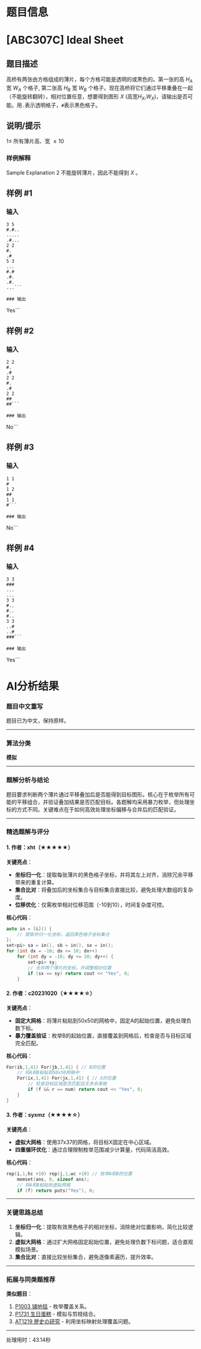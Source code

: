 # 题目信息

# [ABC307C] Ideal Sheet

## 题目描述

高桥有两张由方格组成的薄片，每个方格可能是透明的或黑色的。第一张的高 $H_A$ 宽 $W_A$ 个格子, 第二张高 $H_B$ 宽 $W_B$ 个格子。现在高桥将它们通过平移重叠在一起（不能旋转翻转），相对位置任意，想要得到图形 $X$ (高宽$H_X$,$W_X$)，请输出是否可能。用`.`表示透明格子，`#`表示黑色格子。

## 说明/提示

$1\leq$ 所有薄片高、宽 $\leq 10$ 
### 样例解释
Sample Explanation $2$ 
不能旋转薄片，因此不能得到 $X$ 。

## 样例 #1

### 输入

```
3 5
#.#..
.....
.#...
2 2
#.
.#
5 3
...
#.#
.#.
.#.
...```

### 输出

```
Yes```

## 样例 #2

### 输入

```
2 2
#.
.#
2 2
#.
.#
2 2
##
##```

### 输出

```
No```

## 样例 #3

### 输入

```
1 1
#
1 2
##
1 1
#```

### 输出

```
No```

## 样例 #4

### 输入

```
3 3
###
...
...
3 3
#..
#..
#..
3 3
..#
..#
###```

### 输出

```
Yes```

# AI分析结果



### 题目中文重写
题目已为中文，保持原样。

---

### 算法分类
**模拟**

---

### 题解分析与结论
题目要求判断两个薄片通过平移叠加后是否能得到目标图形。核心在于枚举所有可能的平移组合，并验证叠加结果是否匹配目标。各题解均采用暴力枚举，但处理坐标的方式不同。关键难点在于如何高效处理坐标偏移与合并后的匹配验证。

---

### 精选题解与评分

#### 1. 作者：xht（★★★★★）
**关键亮点**：  
- **坐标归一化**：提取每张薄片的黑色格子坐标，并将其左上对齐，消除冗余平移带来的重复计算。  
- **集合比对**：将叠加后的坐标集合与目标集合直接比较，避免处理大数组的复杂度。  
- **位移优化**：仅需枚举相对位移范围（-10到10），时间复杂度可控。

**核心代码**：
```cpp
auto in = [&]() {
    // 提取并归一化坐标，返回黑色格子坐标集合
};
set<pi> sa = in(), sb = in(), sx = in();
for (int dx = -10; dx <= 10; dx++)
    for (int dy = -10; dy <= 10; dy++) {
        set<pi> sy;
        // 合并两个薄片的坐标，并调整相对位置
        if (sx == sy) return cout << "Yes", 0;
    }
```

#### 2. 作者：c20231020（★★★★☆）
**关键亮点**：  
- **固定大网格**：将薄片粘贴到50x50的网格中，固定A的起始位置，避免处理负数下标。  
- **暴力覆盖验证**：枚举B的起始位置，直接覆盖到网格后，检查是否与目标区域完全匹配。

**核心代码**：
```cpp
For(ib,1,41) For(jb,1,41) { // B的位置
    // 将A和B粘贴到50x50网格中
    For(ix,1,41) For(jx,1,41) { // X的位置
        // 检查目标区域是否匹配且无多余黑格
        if (f && r == num) return cout << "Yes", 0;
    }
}
```

#### 3. 作者：syxmz（★★★★☆）
**关键亮点**：  
- **虚拟大网格**：使用37x37的网格，将目标X固定在中心区域。  
- **四重循环优化**：通过合理限制枚举范围减少计算量，代码简洁高效。

**核心代码**：
```cpp
rep(i,1,hc +10) rep(j,1,wc +10) // 枚举A和B的位置
    memset(ans, 0, sizeof ans);
    // 将A和B粘贴到虚拟网格
    if (f) return puts("Yes"), 0;
```

---

### 关键思路总结
1. **坐标归一化**：提取有效黑色格子的相对坐标，消除绝对位置影响，简化比较逻辑。  
2. **虚拟大网格**：通过扩大网格固定起始位置，避免处理负数下标问题，适合直观模拟场景。  
3. **集合比对**：直接比较坐标集合，避免逐像素遍历，提升效率。

---

### 拓展与同类题推荐
**类似题目**：  
1. [P1003 铺地毯](https://www.luogu.com.cn/problem/P1003) - 枚举覆盖关系。  
2. [P1731 生日蛋糕](https://www.luogu.com.cn/problem/P1731) - 模拟与剪枝结合。  
3. [AT1219 歴史の研究](https://www.luogu.com.cn/problem/AT1219) - 利用坐标映射处理覆盖问题。

---
处理用时：43.14秒